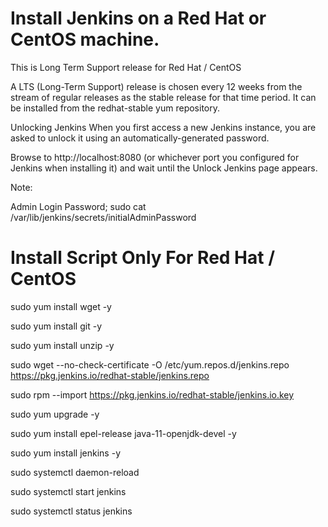 # Install Jenkins on a Red Hat or CentOS machine.

This is Long Term Support release for Red Hat / CentOS

A LTS (Long-Term Support) release is chosen every 12 weeks from the stream of regular releases as the stable release for that time period. It can be installed from the redhat-stable yum repository.

Unlocking Jenkins
When you first access a new Jenkins instance, you are asked to unlock it using an automatically-generated password.

Browse to http://localhost:8080 (or whichever port you configured for Jenkins when installing it) and wait until the Unlock Jenkins page appears.

Note:

Admin Login Password;
sudo cat /var/lib/jenkins/secrets/initialAdminPassword


# Install Script Only For Red Hat / CentOS

sudo yum install wget -y

sudo yum install git -y

sudo yum install unzip -y

sudo wget --no-check-certificate -O /etc/yum.repos.d/jenkins.repo https://pkg.jenkins.io/redhat-stable/jenkins.repo

sudo rpm --import https://pkg.jenkins.io/redhat-stable/jenkins.io.key

sudo yum upgrade -y

sudo yum install epel-release java-11-openjdk-devel -y

sudo yum install jenkins -y

sudo systemctl daemon-reload

sudo systemctl start jenkins

sudo systemctl status jenkins

